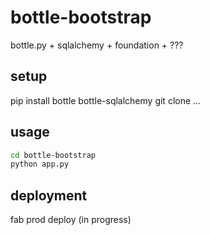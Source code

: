 bottle-bootstrap
===============

bottle.py + sqlalchemy + foundation + ???

setup
-----
pip install bottle bottle-sqlalchemy
git clone ...

usage
-----
```sh
cd bottle-bootstrap
python app.py
```

deployment
----------
fab prod deploy (in progress)

